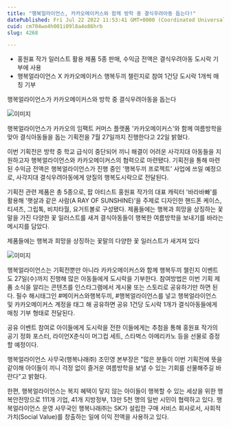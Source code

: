 ```yaml
---
title: "행복얼라이언스, 카카오메이커스와 함께 방학 중 결식우려아동 돕는다!"
datePublished: Fri Jul 22 2022 11:53:41 GMT+0000 (Coordinated Universal Time)
cuid: cm704wo4h001i09l8a4o86hrb
slug: 4268

---
```



- 홍원표 작가 일러스트 활용 제품 5종 판매, 수익금 전액은 결식우려아동 도시락 기부에 사용
- 행복얼라이언스 X 카카오메이커스 행복두끼 챌린지로 참여 1건당 도시락 1개씩 매칭 기부

행복얼라이언스가 카카오메이커스와 방학 중 결식우려아동을 돕는다

![이미지](https://cdn.hashnode.com/res/hashnode/image/upload/v1739257323685/d3d0a1fa-0762-427e-ab75-12838e29c4b3.jpeg)

행복얼라이언스가 카카오의 임팩트 커머스 플랫폼 '카카오메이커스'와 함께 여름방학을 맞아 결식아동들을 돕는 기획전을 7월 27일까지 진행한다고 22일 밝혔다.

이번 기획전은 방학 중 학교 급식이 중단되어 끼니 해결이 어려운 사각지대 아동들을 지원하고자 행복얼라이언스와 카카오메이커스의 협력으로 마련됐다. 기획전을 통해 마련된 수익금 전액은 행복얼라이언스가 진행 중인 '행복두끼 프로젝트' 사업에 쓰일 예정으로, 사각지대 결식우려아동에게 양질의 행복도시락으로 전달된다.

기획전 관련 제품은 총 5종으로, 팝 아티스트 홍원표 작가의 대표 캐릭터 '바라바빠'를 활용해 '햇살과 같은 사람(A RAY OF SUNSHINE)'을 주제로 디자인한 핸드폰 케이스, 티셔츠, 그립톡, 비치타월, 요거트볼로 구성됐다. 제품들에는 행복과 희망을 상징하는 꽃말을 가진 다양한 꽃 일러스트를 새겨 결식아동들이 행복한 여름방학을 보내기를 바라는 메시지를 담았다.

제품들에는 행복과 희망을 상징하는 꽃말의 다양한 꽃 일러스트가 새겨져 있다

![이미지](https://cdn.hashnode.com/res/hashnode/image/upload/v1739257326850/707ce407-7d0c-4f0e-b85a-0c9cdaf814e7.jpeg)

행복얼라이언스는 기획전뿐만 아니라 카카오메이커스와 함께 행복두끼 챌린지 이벤트도 27일(수)까지 진행해 많은 아동들에게 도시락을 기부한다. 참여방법은 이번 기획 제품 소식을 알리는 콘텐츠를 인스타그램에서 게시물 또는 스토리로 공유하기만 하면 된다. 필수 해시태그인 #메이커스와행복두끼, #행복얼라이언스를 넣고 행복얼라이언스 및 카카오메이커스 계정을 태그 해 공유하면 공유 1건당 도시락 1개가 결식아동들에게 매칭 기부 형태로 전달된다.

공유 이벤트 참여로 아이들에게 도시락을 전한 이들에게는 추첨을 통해 홍원표 작가의 공기 정화 포스터, 라이언X춘식이 머그컵 세트, 스타벅스 아메리카노 등을 선물로 증정할 예정이다.

행복얼라이언스 사무국(행복나래㈜) 조민영 본부장은 "많은 분들이 이번 기획전에 뜻을 같이해 아이들이 끼니 걱정 없이 즐거운 여름방학을 보낼 수 있는 기회를 선물해주길 바란다"고 밝혔다.

한편, 행복얼라이언스는 복지 혜택이 닿지 않는 아이들이 행복할 수 있는 세상을 위한 행복안전망으로 111개 기업, 41개 지방정부, 13만 5천 명의 일반 시민이 협력하고 있다. 행복얼라이언스 운영 사무국인 행복나래㈜는 SK가 설립한 구매 서비스 회사로서, 사회적 가치(Social Value)를 창출하는 일에 이익 전액을 사용하고 있다.